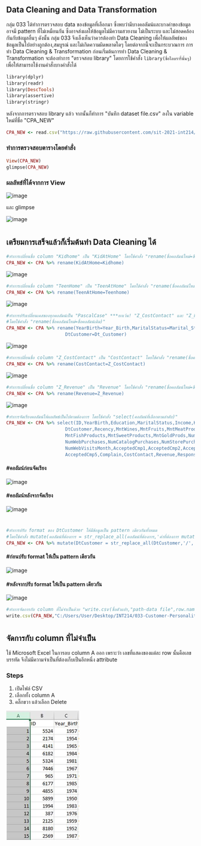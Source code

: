 ## Data Cleaning and Data Transformation

กลุ่ม 033 ได้ทำการตรวจสอบ data ของข้อมูลที่เลือกมา ซึ่งพบว่ามีบางคอลัมน์และบางค่าของข้อมูลอาจมี pattern ที่ไม่เหมือนกัน ซึ่งอาจส่งผลให้ข้อมูลไม่มีความสวยงาม ไม่เป็นระบบ และไม่สอดคล้องกันกับข้อมูลอื่นๆ ดังนั้น กลุ่ม 033 จึงเล็งเห็นว่าควรต้องทำ Data Cleaning เพื่อให้ผลลัพธ์ของข้อมูลเป็นไปอย่างถูกต้อง,สมบูรณ์ และไม่เกิดความผิดพลาดใดๆ โดยต่อจากนี้จะเป็นกระบวณการ การทำ Data Cleaning & Transformation
ก่อนเริ่มต้นการทำ Data Cleaning & Transformation จะต้องทำการ "ตรวจสอบ library" โดยการใช้คำสั่ง ```library(ชื่อไลบรารี่นั้นๆ)``` เพื่อให้สามารถใช้งานคำสั่งบางคำสั่งได้
```ruby
library(dplyr)
library(readr)
library(DescTools)
library(assertive)
library(stringr)
```

หลังจากการตรวจสอบ library แล้ว จากนั้นก็ทำการ "บันทึก dataset file.csv" ลงใน variable ใหม่ที่ชื่อ "CPA_NEW"
```ruby
CPA_NEW <- read.csv("https://raw.githubusercontent.com/sit-2021-int214/033-Customer-Personality-Analysis/main/midterm_assignment/CPA_original.csv")
```
### ทำการตรวจสอบตารางโดยคำสั่ง
```ruby
View(CPA_NEW)
glimpse(CPA_NEW)
```
### ผลลัพธ์ที่ได้จากการ View

![image](https://user-images.githubusercontent.com/73602900/138119437-a1aac7d5-ba0a-4b43-b22e-d77afccdd5a6.png)

และ glimpse

![image](https://user-images.githubusercontent.com/73602900/138119807-d4b3c6ed-aed9-47cb-bd9c-f3bfe6914006.png)
#
## เตรียมการเสร็จแล้วก็เริ่มต้นทำ Data Cleaning ได้
```ruby
#ทำการเปลี่ยนชื่อ column "Kidhome" เป็น "KidAtHome" โดยใช้คำสั่ง "rename(ชื่อคอลัมน์ใหม่=ชื่อคอลัมน์เดิม)"
CPA_NEW <- CPA %>% rename(KidAtHome=Kidhome)
```
![image](https://user-images.githubusercontent.com/73602900/138387540-53558178-b706-4407-b3d9-eace674324f1.png)

```ruby
#ทำการเปลี่ยนชื่อ column "TeenHome" เป็น "TeenAtHome" โดยใช้คำสั่ง "rename(ชื่อคอลัมน์ใหม่=ชื่อคอลัมน์เดิม)"
CPA_NEW <- CPA %>% rename(TeenAtHome=Teenhome)
```
![image](https://user-images.githubusercontent.com/73602900/138388123-11d9aaa9-d2c3-412c-91ea-53807fa8532b.png)

```ruby
#ทำการปรับเปลี่ยนเคสของทุกคอลัมน์เป็น "PascalCase" ***ยกเว้น! "Z_CostContact" และ "Z_Revenue"
#โดยใช้คำสั่ง "rename(ชื่อคอลัมน์ใหม่=ชื่อคอลัมน์เดิม)"
CPA_NEW <- CPA %>% rename(YearBirth=Year_Birth,MaritalStatus=Marital_Status,
                      DtCustomer=Dt_Customer)
```
![image](https://user-images.githubusercontent.com/73602900/138388287-c478894b-074b-49a5-b2be-08b64e40c12a.png)

```ruby
#ทำการเปลี่ยนชื่อ column "Z_CostContact" เป็น "CostContact" โดยใช้คำสั่ง "rename(ชื่อคอลัมน์ใหม่=ชื่อคอลัมน์เดิม)"
CPA_NEW <- CPA %>% rename(CostContact=Z_CostContact)
```
![image](https://user-images.githubusercontent.com/73602900/138394179-b8ea1fd4-bfef-461e-9eaa-19291dcc8871.png)

```ruby
#ทำการเปลี่ยนชื่อ column "Z_Revenue" เป็น "Revenue" โดยใช้คำสั่ง "rename(ชื่อคอลัมน์ใหม่=ชื่อคอลัมน์เดิม)"
CPA_NEW <- CPA %>% rename(Revenue=Z_Revenue)
```
![image](https://user-images.githubusercontent.com/73602900/138394226-68d6fa7d-c6f4-45bd-b05b-811f7ecc7be8.png)

```ruby
#ทำการจัดเรียงคอลัมน์ให้ผลลัพธ์เป็นไปตามต้องการ โดยใช้คำสั่ง "select(คอลัมน์ที่เลือกตามลำดับ)"
CPA_NEW <- CPA %>% select(ID,YearBirth,Education,MaritalStatus,Income,KidAtHome,TeenAtHome,
                      DtCustomer,Recency,MntWines,MntFruits,MntMeatProducts,
                      MntFishProducts,MntSweetProducts,MntGoldProds,NumDealsPurchases,
                      NumWebPurchases,NumCatalogPurchases,NumStorePurchases,
                      NumWebVisitsMonth,AcceptedCmp1,AcceptedCmp2,AcceptedCmp3,AcceptedCmp4,
                      AcceptedCmp5,Complain,CostContact,Revenue,Response)
```
#### #คอลัมน์ก่อนจัดเรียง
![image](https://user-images.githubusercontent.com/73602900/138394485-30c7a425-b03d-46d6-baa5-38f0caf14c95.png)

#### #คอลัมน์หลังจากจัดเรียง
![image](https://user-images.githubusercontent.com/73602900/138394367-6d2a5d93-420f-45fa-b53b-c0550919a0ba.png)
#
```ruby
#ทำการปรับ format ของ DtCustomer ให้มีข้อมูลเป็น pattern เดียวกันทั้งหมด
#โดยใช้คำสั่ง mutate(คอลัมน์ที่ต้องการ = str_replace_all(คอลัมน์ที่ต้องการ,'ค่าที่ต้องการ mutate','ค่าที่จะมาแทนค่าที่ถูก mutate'))
CPA_NEW <- CPA %>% mutate(DtCustomer = str_replace_all(DtCustomer,'/','-'))
```
#### #ก่อนปรับ format ให้เป็น pattern เดียวกัน
![image](https://user-images.githubusercontent.com/73602900/138395194-997ff34b-afc9-4867-bf1f-51cafe6a17a4.png)

#### #หลังจากปรับ format ให้เป็น pattern เดียวกัน
![image](https://user-images.githubusercontent.com/73602900/138395231-e4a2ced9-93db-429e-a2d9-119ede8af7b8.png)

```ruby
#ทำการจัดการกับ column ที่ไม่จำเป็นด้วย "write.csv(ชื่อตัวแปร,"path-data file",row.names = F)"
write.csv(CPA_NEW,"C:/Users/User/Desktop/INT214/033-Customer-Personality-Analysis/midterm_assignment/CPA_cleaned.csv",row.names = F)
```
#
## จัดการกับ column ที่ไม่จำเป็น
ใช้ Microsoft Excel ในการลบ column A ออก เพราะว่า เลขที่แสดงของแต่ละ row นั้นคือเลขบรรทัด จึงไม่มีความจำเป็นที่ต้องเก็บเป็นอีกหนึ่ง attribute
### Steps
1. เปิดไฟล์ CSV
2. เลือกทั้ง column A
3. คลิ๊กขวา แล้วเลือก Delete

![Alt Text](https://github.com/sit-2021-int214/033-Customer-Personality-Analysis/blob/main/midterm_assignment/excelsolv.JPG)










